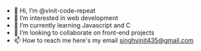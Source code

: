 - 👋 Hi, I’m @vinit-code-repeat
- 👀 I’m interested in web development
- 🌱 I’m currently learning Javascript and C
- 💞️ I’m looking to collaborate on front-end projects
- 📫 How to reach me here's my email singhvinit435@gmail.com

<!---
vinit-code-repeat/vinit-code-repeat is a ✨ special ✨ repository because its `README.md` (this file) appears on your GitHub profile.
You can click the Preview link to take a look at your changes.
--->
